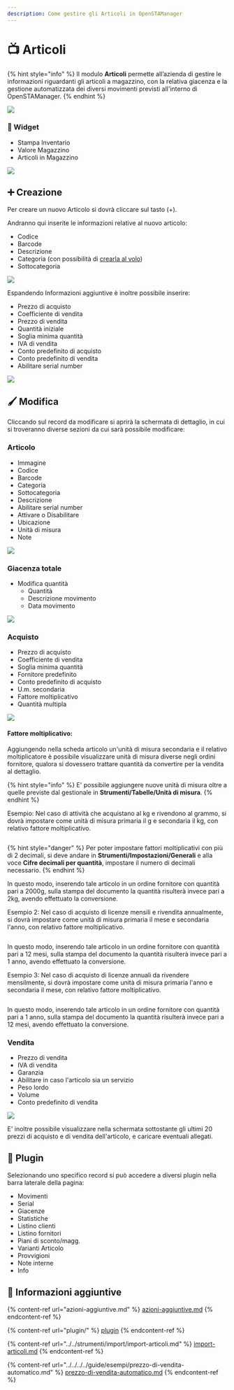 ```yaml
---
description: Come gestire gli Articoli in OpenSTAManager
---
```


# 📺 Articoli

{% hint style="info" %}
Il modulo **Articoli** permette all’azienda di gestire le informazioni riguardanti gli articoli a magazzino, con la relativa giacenza e la gestione automatizzata dei diversi movimenti previsti all'interno di OpenSTAManager.
{% endhint %}

![](<../../../../.gitbook/assets/image (108).png>)

### 👾 Widget

* Stampa Inventario
* Valore Magazzino
* Articoli in Magazzino

![](<../../../../.gitbook/assets/image (164).png>)

## ➕ Creazione

Per creare un nuovo Articolo si dovrà cliccare sul tasto (+).

Andranno qui inserite le informazioni relative al nuovo articolo:

* Codice
* Barcode
* Descrizione
* Categoria (con possibilità di [crearla al volo](https://docs.openstamanager.com/modules/attivita/creazione#creazione-di-record-al-volo))
* Sottocategoria

![](<../../../../.gitbook/assets/image (299).png>)

Espandendo Informazioni aggiuntive è inoltre possibile inserire:

* Prezzo di acquisto
* Coefficiente di vendita
* Prezzo di vendita
* Quantità iniziale
* Soglia minima quantità
* IVA di vendita
* Conto predefinito di acquisto
* Conto predefinito di vendita
* Abilitare serial number

![](<../../../../.gitbook/assets/image (165).png>)

## 🖌️ Modifica

Cliccando sul record da modificare si aprirà la schermata di dettaglio, in cui si troveranno diverse sezioni da cui sarà possibile modificare:

### Articolo

* Immagine
* Codice
* Barcode
* Categoria
* Sottocategoria
* Descrizione
* Abilitare serial number
* Attivare o Disabilitare
* Ubicazione
* Unità di misura
* Note

![](<../../../../.gitbook/assets/image (140).png>)

### Giacenza totale

* Modifica quantità
  * Quantità
  * Descrizione movimento
  * Data movimento

![](<../../../../.gitbook/assets/image (488).png>)

### Acquisto

* Prezzo di acquisto
* Coefficiente di vendita
* Soglia minima quantità
* Fornitore predefinito
* Conto predefinito di acquisto
* U.m. secondaria
* Fattore moltiplicativo
* Quantità multipla

![](<../../../../.gitbook/assets/image (8).png>)

#### Fattore moltiplicativo:

Aggiungendo nella scheda articolo un'unità di misura secondaria e il relativo moltiplicatore è possibile visualizzare unità di misura diverse negli ordini fornitore, qualora si dovessero trattare quantità da convertire per la vendita al dettaglio.

{% hint style="info" %}
E' possibile aggiungere nuove unità di misura oltre a quelle previste dal gestionale in **Strumenti/Tabelle/Unità di misura**.
{% endhint %}

Esempio: Nel caso di attività che acquistano al kg e rivendono al grammo, si dovrà impostare come unità di misura primaria il g e secondaria il kg, con relativo fattore moltiplicativo.

<figure><img src="../../../../.gitbook/assets/immagine (315).png" alt=""><figcaption></figcaption></figure>

{% hint style="danger" %}
Per poter impostare fattori moltiplicativi con più di 2 decimali, si deve andare in **Strumenti/Impostazioni/Generali** e alla voce **Cifre decimali per quantità**, impostare il numero di decimali necessario.
{% endhint %}

In questo modo, inserendo tale articolo in un ordine fornitore con quantità pari a 2000g, sulla stampa del documento la quantità risulterà invece pari a 2kg, avendo effettuato la conversione.

Esempio 2: Nel caso di acquisto di licenze mensili e rivendita annualmente, si dovrà impostare come unità di misura primaria il mese e secondaria l'anno, con relativo fattore moltiplicativo.

<figure><img src="../../../../.gitbook/assets/immagine (210).png" alt=""><figcaption></figcaption></figure>

In questo modo, inserendo tale articolo in un ordine fornitore con quantità pari a 12 mesi, sulla stampa del documento la quantità risulterà invece pari a 1 anno, avendo effettuato la conversione.

Esempio 3: Nel caso di acquisto di licenze annuali da rivendere mensilmente, si dovrà impostare come unità di misura primaria l'anno e secondaria il mese, con relativo fattore moltiplicativo.

<figure><img src="../../../../.gitbook/assets/immagine (521).png" alt=""><figcaption></figcaption></figure>

In questo modo, inserendo tale articolo in un ordine fornitore con quantità pari a 1 anno, sulla stampa del documento la quantità risulterà invece pari a 12 mesi, avendo effettuato la conversione.

### Vendita

* Prezzo di vendita
* IVA di vendita
* Garanzia
* Abilitare in caso l'articolo sia un servizio
* Peso lordo
* Volume
* Conto predefinito di vendita

![](<../../../../.gitbook/assets/image (182).png>)

E' inoltre possibile visualizzare nella schermata sottostante gli ultimi 20 prezzi di acquisto e di vendita dell'articolo, e caricare eventuali allegati.

## 🔧 Plugin

Selezionando uno specifico record si può accedere a diversi plugin nella barra laterale della pagina:

* Movimenti
* Serial
* Giacenze
* Statistiche
* Listino clienti
* Listino fornitori
* Piani di sconto/magg.
* Varianti Articolo
* Provvigioni
* Note interne
* Info

## 🔽 Informazioni aggiuntive

{% content-ref url="azioni-aggiuntive.md" %}
[azioni-aggiuntive.md](azioni-aggiuntive.md)
{% endcontent-ref %}

{% content-ref url="plugin/" %}
[plugin](plugin/)
{% endcontent-ref %}

{% content-ref url="../../strumenti/import/import-articoli.md" %}
[import-articoli.md](../../strumenti/import/import-articoli.md)
{% endcontent-ref %}

{% content-ref url="../../../../guide/esempi/prezzo-di-vendita-automatico.md" %}
[prezzo-di-vendita-automatico.md](../../../../guide/esempi/prezzo-di-vendita-automatico.md)
{% endcontent-ref %}
